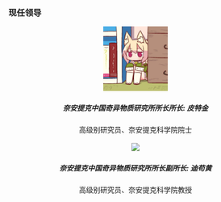 <h3 class="text-center">现任领导</h3>
<center>
<img src="/doc/images/avatar_peterjin.jpg" width="128px"/><br/>
<h5><b>奈安提克中国奇异物质研究所所长所长: 皮特金</b></h5>
高级别研究员、奈安提克科学院院士
</center>
<br>
<center>
<img src="/doc/images/avatar_digooooohuang.png" width="128px"/><br/>
<h5><b>奈安提克中国奇异物质研究所所长副所长: 迪苟黄</b></h5>
高级别研究员、奈安提克科学院教授
</center>
